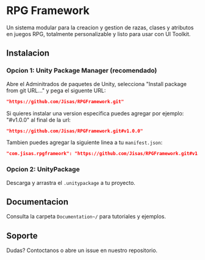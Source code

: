 # RPG Framework

Un sistema modular para la creacion y gestion de razas, clases y atributos en juegos RPG, totalmente personalizable y listo para usar con UI Toolkit.

## Instalacion

### Opcion 1: Unity Package Manager (recomendado)
Abre el Adminitrados de paquetes de Unity, selecciona "Install package from git URL..."
y pega el siguente URL:
```json
"https://github.com/Jisas/RPGFramework.git"
```

Si quieres instalar una version especifica puedes agregar por ejemplo: "#v1.0.0" al final de la url:
```json
"https://github.com/Jisas/RPGFramework.git#v1.0.0"
```

Tambien puedes agregar la siguiente linea a tu `manifest.json`:
```json
"com.jisas.rpgframeork": "https://github.com/Jisas/RPGFramework.git#v1.0.0"
```


### Opcion 2: UnityPackage
Descarga y arrastra el `.unitypackage` a tu proyecto.

## Documentacion

Consulta la carpeta `Documentation~/` para tutoriales y ejemplos.

## Soporte

Dudas? Contoctanos o abre un issue en nuestro repositorio.
